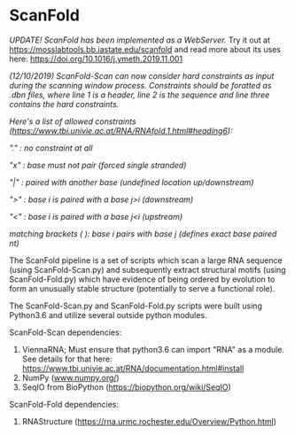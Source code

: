 # ScanFold
*UPDATE! ScanFold has been implemented as a WebServer.* Try it out at https://mosslabtools.bb.iastate.edu/scanfold
and read more about its uses here: https://doi.org/10.1016/j.ymeth.2019.11.001

*(12/10/2019) ScanFold-Scan can now consider hard constraints as input during the scanning window process. Constraints should be foratted as .dbn files, where line 1 is a header, line 2 is the sequence and line three contains the hard constraints.*

  *Here's a list of allowed constraints (https://www.tbi.univie.ac.at/RNA/RNAfold.1.html#heading6):*

  *"." : no constraint at all*

  *"x" : base must not pair (forced single stranded)* 

  *"|" : paired with another base (undefined location  up/downstream)*

  *">" : base i is paired with a base j>i (downstream)*

  *"<" : base i is paired with a base j<i (upstream)*

  *matching brackets ( ): base i pairs with base j (defines exact base paired nt)*

The ScanFold pipeline is a set of scripts which scan a large RNA sequence (using ScanFold-Scan.py) and subsequently extract  structural motifs (using ScanFold-Fold.py) which have evidence of being ordered by evolution to form an unusually stable structure (potentially to serve a functional role).  


The ScanFold-Scan.py and ScanFold-Fold.py scripts were built using Python3.6 and utilize several outside python modules.

ScanFold-Scan dependencies:
1. ViennaRNA; Must ensure that python3.6 can import "RNA" as a module. 
  See details for that here: https://www.tbi.univie.ac.at/RNA/documentation.html#install
2. NumPy (www.numpy.org/)
3. SeqIO from BioPython (https://biopython.org/wiki/SeqIO)
 
ScanFold-Fold dependencies:
1. RNAStructure (https://rna.urmc.rochester.edu/Overview/Python.html)

